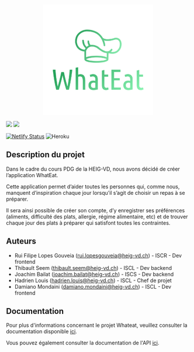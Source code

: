 <div align="center">
  <img height="300px" src="https://raw.githubusercontent.com/WhatEatInc/WhatEat-doc/main/Cahier%20des%20charges/images/logo.png" \>
</div>

![](https://img.shields.io/badge/version-1.0.0-green.svg)
[![](https://img.shields.io/badge/licence-MIT-blue.svg)](https://opensource.org/licenses/MIT)

[![Netlify Status](https://api.netlify.com/api/v1/badges/89eadb82-5256-4fd1-abe6-d4c6a9c8e9ab/deploy-status)](https://app.netlify.com/sites/whateat-frontend/deploys)
![Heroku](https://pyheroku-badge.herokuapp.com/?app=whateat-backend&style=flat)

## Description du projet

Dans le cadre du cours PDG de la HEIG-VD, nous avons décidé de créer l’application WhatEat.

Cette application permet d’aider toutes les personnes qui, comme nous, manquent d’inspiration chaque jour lorsqu’il s’agit de choisir un repas à se préparer.

Il sera ainsi possible de créer son compte, d’y enregistrer ses préférences (aliments, difficulté des plats, allergie, régime alimentaire, etc) et de trouver chaque jour des plats à préparer qui satisfont toutes les contraintes.

## Auteurs

- Rui Filipe Lopes Gouveia (rui.lopesgouveia@heig-vd.ch) - ISCR - Dev frontend
- Thibault Seem (thibault.seem@heig-vd.ch) - ISCL - Dev backend
- Joachim Bailat (joachim.bailat@heig-vd.ch) - ISCS - Dev backend
- Hadrien Louis (hadrien.louis@heig-vd.ch) - ISCL - Chef de projet
- Damiano Mondaini (damiano.mondaini@heig-vd.ch) - ISCL - Dev frontend

## Documentation

Pour plus d'informations concernant le projet Whateat, veuillez consulter la documentation disponible [ici](https://github.com/WhatEatInc/WhatEat-doc).

Vous pouvez également consulter la documentation de l'API [ici](https://whateat-backend.herokuapp.com/v0/docs).

